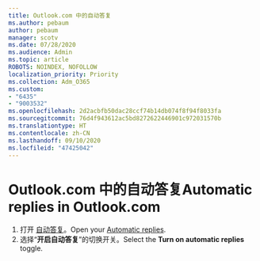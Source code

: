 ```yaml
---
title: Outlook.com 中的自动答复
ms.author: pebaum
author: pebaum
manager: scotv
ms.date: 07/28/2020
ms.audience: Admin
ms.topic: article
ROBOTS: NOINDEX, NOFOLLOW
localization_priority: Priority
ms.collection: Adm_O365
ms.custom:
- "6435"
- "9003532"
ms.openlocfilehash: 2d2acbfb50dac28ccf74b14db074f8f94f8033fa
ms.sourcegitcommit: 76d4f943612ac5bd8272622446901c972031570b
ms.translationtype: HT
ms.contentlocale: zh-CN
ms.lasthandoff: 09/10/2020
ms.locfileid: "47425042"
---
```

# <a name="automatic-replies-in-outlookcom"></a><span data-ttu-id="a4ff3-102">Outlook.com 中的自动答复</span><span class="sxs-lookup"><span data-stu-id="a4ff3-102">Automatic replies in Outlook.com</span></span>

1. <span data-ttu-id="a4ff3-103">打开 [自动答复](https://go.microsoft.com/fwlink/?linkid=2143007)。</span><span class="sxs-lookup"><span data-stu-id="a4ff3-103">Open your [Automatic replies](https://go.microsoft.com/fwlink/?linkid=2143007).</span></span>
2. <span data-ttu-id="a4ff3-104">选择“**开启自动答复**”的切换开关。</span><span class="sxs-lookup"><span data-stu-id="a4ff3-104">Select the **Turn on automatic replies** toggle.</span></span>
